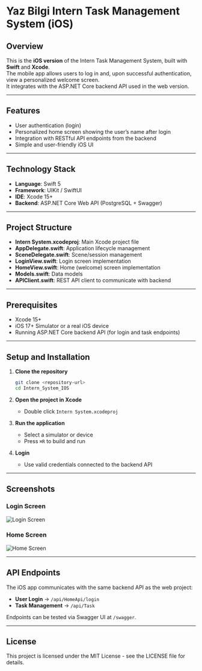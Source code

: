 # Yaz Bilgi Intern Task Management System (iOS)

## Overview
This is the **iOS version** of the Intern Task Management System, built with **Swift** and **Xcode**.  
The mobile app allows users to log in and, upon successful authentication, view a personalized welcome screen.  
It integrates with the ASP.NET Core backend API used in the web version.  

---

## Features
- User authentication (login)  
- Personalized home screen showing the user’s name after login  
- Integration with RESTful API endpoints from the backend  
- Simple and user-friendly iOS UI  

---

## Technology Stack
- **Language**: Swift 5  
- **Framework**: UIKit / SwiftUI  
- **IDE**: Xcode 15+  
- **Backend**: ASP.NET Core Web API (PostgreSQL + Swagger)  

---

## Project Structure
- **Intern System.xcodeproj**: Main Xcode project file  
- **AppDelegate.swift**: Application lifecycle management  
- **SceneDelegate.swift**: Scene/session management  
- **LoginView.swift**: Login screen implementation  
- **HomeView.swift**: Home (welcome) screen implementation  
- **Models.swift**: Data models  
- **APIClient.swift**: REST API client to communicate with backend  

---

## Prerequisites
- Xcode 15+  
- iOS 17+ Simulator or a real iOS device  
- Running ASP.NET Core backend API (for login and task endpoints)  

---

## Setup and Installation

1. **Clone the repository**
   ```bash
   git clone <repository-url>
   cd Intern_System_IOS
   ```

2. **Open the project in Xcode**
   - Double click `Intern System.xcodeproj`

3. **Run the application**
   - Select a simulator or device  
   - Press `⌘R` to build and run  

4. **Login**
   - Use valid credentials connected to the backend API  

---

## Screenshots

### Login Screen
![Login Screen](images/login.png)

### Home Screen
![Home Screen](images/home.png)

---

## API Endpoints
The iOS app communicates with the same backend API as the web project:
- **User Login** → `/api/HomeApi/login`  
- **Task Management** → `/api/Task`  

Endpoints can be tested via Swagger UI at `/swagger`.  

---

## License
This project is licensed under the MIT License - see the LICENSE file for details.
